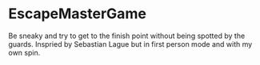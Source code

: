 # EscapeMasterGame
Be sneaky and try to get to the finish point without being spotted by the guards. Inspried by Sebastian Lague but in first person mode and with my own spin.
